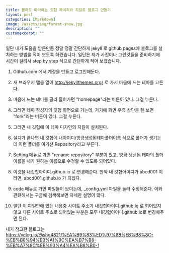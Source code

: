 ```yaml
---
title: 몰라도 따라하는 깃헙 페이지와 지킬로 블로그 만들기
layout: post
categories: [Markdown]
image: /assets/img/forest-snow.jpg
description: ""
customexcerpt: ""
---
```

일단 내가 도움을 받은만큼 정말 정말 간단하게 jekyll 로 github pages에 블로그를 설치하는 방법을 적어 보도록 하겠습니다.
일단은 제가 사진이나 그런것들을 준비하기에 시간이 걸려서 step by step 식으로 간단하게 적어 보겠습니다.

1. Github.com 에서 계정을 만들고 로그인해둔다.

2. 새 브라우저 탭을 열어 http://jekyllthemes.org/ 로 가서 마음에 드는 테마를 고른다.

3. 마음에 드는 테마를 골라 들어가면 "homepage"라는 버튼이 있다. 그걸 누른다.

4. 그러면 테마 작성자의 깃헙 화면으로 가는데, 거기에 화면 우측 상단을 잘 보면 "fork"라는 버튼이 있다. 그걸 누른다.

5. 그러면 내 깃헙에 이 테마 디자인의 지킬이 설치된다.

6. 설치가 끝나면 내 깃헙에 내아이디/방금생성된테마폴더이름 식으로 폴더가 생기는데 이런 폴더를 여기선 Repository라고 부른다.

7. Setting 메뉴로 가면 "rename repository" 부분이 있고, 방금 생선된 테마의 폴더이름을 내가 원하는 이름으로 수정할 수 있도록 되어있다.

8. 이것을 내깃헙아이디.github.io 로 변경해준다.  만약 내 깃헙아이디가 abcd001 이라면, abcd001.github.io 가 되겠다.

9. code 메뉴로 가면 파일들이 보이는데, _config.yml 파일을 눌러 수정해준다. 이와 관련해서는 구글에 검색해보면 자세한 설명이 많다.

10. 일단 이 파일안에 있는 내용중 사이트 주소가 내깃헙아이디.github.io 로 되어있지않고 다른 사이트 주소로 되어있는 부분은 모두 내깃헙아이디.github.io로 변경해주면 된다.

내가 참고한 블로그는 https://velog.io/@shg4821/%EA%B9%83%ED%97%88%EB%B8%8C-%EB%B8%94%EB%A1%9C%EA%B7%B8-%EB%A7%8C%EB%93%A4%EA%B8%B0-1
